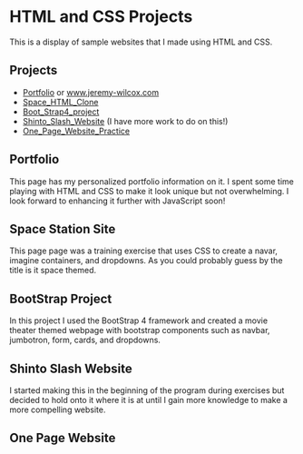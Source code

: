 # HTML and CSS Projects

This is a display of sample websites that I made using HTML and CSS.

## Projects
- [Portfolio](Portfolio) or www.jeremy-wilcox.com
- [Space_HTML_Clone](Space_HTML_Clone)
- [Boot_Strap4_project](Boot_Strap4_project)
- [Shinto_Slash_Website](Shinto_Slash_Website) (I have more work to do on this!)
- [One_Page_Website_Practice](One_Page_Website_Practice)

## Portfolio
This page has my personalized portfolio information on it. I spent some time playing with HTML and CSS to make it look unique but not overwhelming. I look forward to enhancing it further with JavaScript soon!

## Space Station Site
This page page was a training exercise that uses CSS to create a navar, imagine containers, and dropdowns. As you could probably guess by the title is it space themed.

## BootStrap Project
In this project I used the BootStrap 4 framework and created a movie theater themed webpage with bootstrap components such as navbar, jumbotron, form, cards, and dropdowns.

## Shinto Slash Website
I started making this in the beginning of the program during exercises but decided to hold onto it where it is at until I gain more knowledge to make a more compelling website.

## One Page Website
